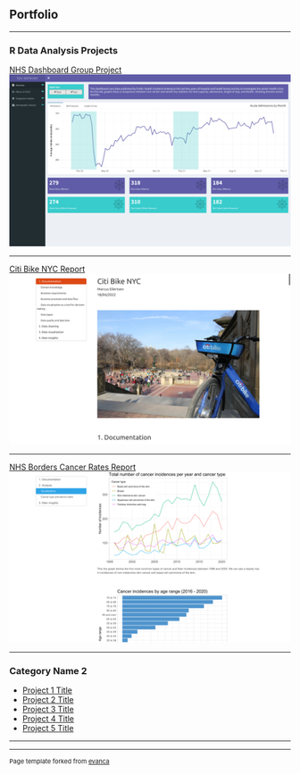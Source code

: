 ## Portfolio

---

### R Data Analysis Projects

[NHS Dashboard Group Project](https://github.com/mrcslx/nhs_dashboard_group_project)
<img src="images/overview.png?raw=true"/>

---
[Citi Bike NYC Report](https://mrcslx.github.io/citi_bike_nyc.html)
<img src="images/citi_bike_screen_1.png?raw=true"/>

---
[NHS Borders Cancer Rates Report](https://mrcslx.github.io/nhs_borders.html)
<img src="images/nhs_borders_screen_2.png?raw=true"/>

---

### Category Name 2

- [Project 1 Title](http://example.com/)
- [Project 2 Title](http://example.com/)
- [Project 3 Title](http://example.com/)
- [Project 4 Title](http://example.com/)
- [Project 5 Title](http://example.com/)

---




---
<p style="font-size:11px">Page template forked from <a href="https://github.com/evanca/quick-portfolio">evanca</a></p>
<!-- Remove above link if you don't want to attibute -->
